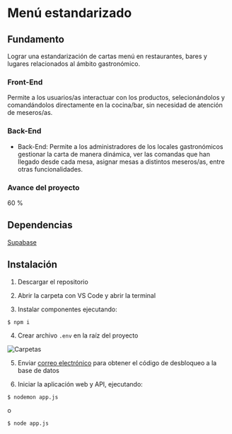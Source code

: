 # Menú estandarizado

## Fundamento
Lograr una estandarización de cartas menú en restaurantes, bares y lugares relacionados al ámbito gastronómico.

### Front-End
Permite a los usuarios/as interactuar con los productos, selecionándolos y comandándolos directamente en la cocina/bar, sin necesidad de atención de meseros/as.

### Back-End
- Back-End: Permite a los administradores de los locales gastronómicos gestionar la carta de manera dinámica, ver las comandas que han llegado desde cada mesa, asignar mesas a distintos meseros/as, entre otras funcionalidades.

### Avance del proyecto
60 %

## Dependencias
[Supabase](https://supabase.com/)


## Instalación

1. Descargar el repositorio

2. Abrir la carpeta con VS Code y abrir la terminal

3. Instalar componentes ejecutando:

```
$ npm i
```

4. Crear archivo `.env` en la raíz del proyecto

![Carpetas](https://user-images.githubusercontent.com/19751976/235373331-ff085b6a-8625-4e11-9d3c-7420e127b87e.png)

5. Enviar [correo electrónico](ctapia.macaya@gmail.com) para obtener el código de desbloqueo a la base de datos

6. Iniciar la aplicación web y API, ejecutando:
```
$ nodemon app.js
```
o
```
$ node app.js
```
